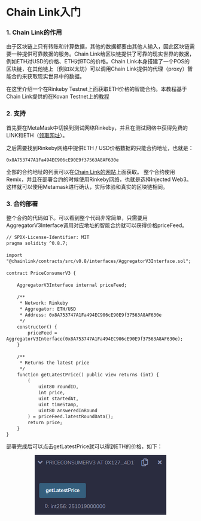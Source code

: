 # Chain Link入门


### 1. Chain Link的作用

由于区块链上只有转账和计算数据，其他的数据都要由其他人输入，因此区块链需要一种提供可靠数据的服务。Chain Link给区块链提供了可靠的现实世界的数据，例如ETH对USD的价格、ETH对BTC的价格。Chain Link本身搭建了一个POS的区块链，在其他链上（例如以太坊）可以调用Chain Link提供的代理（proxy）智能合约来获取现实世界中的数据。

在这里介绍一个在Rinkeby Testnet上面获取ETH价格的智能合约。本教程基于Chain Link提供的在Kovan Testnet上的[教程](https://docs.chain.link/docs/consuming-data-feeds/)

### 2. 支持

首先要在MetaMask中切换到测试网络Rinkeby，并且在测试网络中获得免费的LINK和ETH（[领取网址](https://faucets.chain.link/rinkeby)）。

之后需要找到Rinkeby网络中提供ETH / USD价格数据的只能合约地址，也就是：

```
0x8A753747A1Fa494EC906cE90E9f37563A8AF630e
```

全部的合约地址的列表可以在[Chain Link的网站](https://docs.chain.link/docs/ethereum-addresses/)上面获取。
整个合约使用Remix，并且在部署合约的时候使用Rinkeby网络，也就是选择Injected Web3。这样就可以使用Metamask进行确认，实际体验和真实的区块链相同。

### 3. 合约部署

整个合约的代码如下。可以看到整个代码非常简单，只需要用AggregatorV3Interface调用对应地址的智能合约就可以获得价格priceFeed。

```solidity
// SPDX-License-Identifier: MIT
pragma solidity ^0.8.7;

import "@chainlink/contracts/src/v0.8/interfaces/AggregatorV3Interface.sol";

contract PriceConsumerV3 {

    AggregatorV3Interface internal priceFeed;

    /**
     * Network: Rinkeby
     * Aggregator: ETH/USD
     * Address: 0x8A753747A1Fa494EC906cE90E9f37563A8AF630e
     */
    constructor() {
        priceFeed = AggregatorV3Interface(0x8A753747A1Fa494EC906cE90E9f37563A8AF630e);
    }

    /**
     * Returns the latest price
     */
    function getLatestPrice() public view returns (int) {
        (
            uint80 roundID, 
            int price,
            uint startedAt,
            uint timeStamp,
            uint80 answeredInRound
        ) = priceFeed.latestRoundData();
        return price;
    }
}
```

部署完成后可以点击getLatestPrice就可以得到ETH的价格，如下：
<p align="center">
  <img src="pic\getprice.png" alt="getprice"  />
</p>

